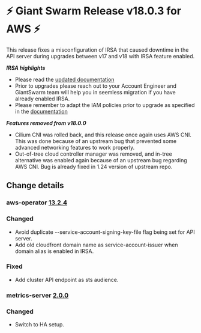 # :zap: Giant Swarm Release v18.0.3 for AWS :zap:

This release fixes a misconfiguration of IRSA that caused downtime in the API server during upgrades between v17 and v18 with IRSA feature enabled. 

***IRSA highlights***
- Please read the [updated documentation](https://docs.giantswarm.io/advanced/iam-roles-for-service-accounts/)
- Prior to upgrades please reach out to your Account Engineer and GiantSwarm team will help you in seemless migration if you have already enabled IRSA.
- Please remember to adapt the IAM policies prior to upgrade as specified in the [documentation](https://docs.giantswarm.io/advanced/iam-roles-for-service-accounts/)

***Features removed from v18.0.0***

- Cilium CNI was rolled back, and this release once again uses AWS CNI. This was done because of an upstream bug that prevented some advanced networking features to work properly.
- Out-of-tree cloud controller manager was removed, and in-tree alternative was enabled again because of an upstream bug regarding AWS CNI. Bug is already fixed in 1.24 version of upstream repo. 

## Change details


### aws-operator [13.2.4](https://github.com/giantswarm/aws-operator/releases/tag/v13.2.4)

### Changed

- Avoid duplicate --service-account-signing-key-file flag being set for API server.
- Add old cloudfront domain name as service-account-issuer when domain alias is enabled in IRSA.

### Fixed

- Add cluster API endpoint as sts audience.

### metrics-server [2.0.0](https://github.com/giantswarm/metrics-server-app/releases/tag/v2.0.0)

### Changed

- Switch to HA setup.
